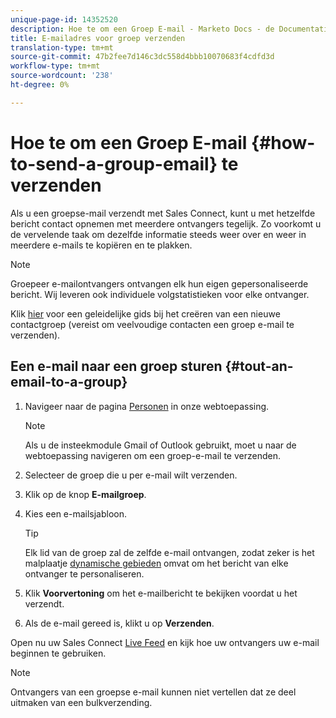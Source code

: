 ```yaml
---
unique-page-id: 14352520
description: Hoe te om een Groep E-mail - Marketo Docs - de Documentatie van het Product te verzenden
title: E-mailadres voor groep verzenden
translation-type: tm+mt
source-git-commit: 47b2fee7d146c3dc558d4bbb10070683f4cdfd3d
workflow-type: tm+mt
source-wordcount: '238'
ht-degree: 0%

---
```



# Hoe te om een Groep E-mail {#how-to-send-a-group-email} te verzenden

Als u een groepse-mail verzendt met Sales Connect, kunt u met hetzelfde bericht contact opnemen met meerdere ontvangers tegelijk. Zo voorkomt u de vervelende taak om dezelfde informatie steeds weer over en weer in meerdere e-mails te kopiëren en te plakken.

>[!NOTE]
>
>Groepeer e-mailontvangers ontvangen elk hun eigen gepersonaliseerde bericht. Wij leveren ook individuele volgstatistieken voor elke ontvanger.

Klik [hier](http://docs.marketo.com/x/JITS) voor een geleidelijke gids bij het creëren van een nieuwe contactgroep (vereist om veelvoudige contacten een groep e-mail te verzenden).

## Een e-mail naar een groep sturen {#tout-an-email-to-a-group}

1. Navigeer naar de pagina [Personen](http://toutapp.com/next#relationships) in onze webtoepassing.

   >[!NOTE]
   >
   >Als u de insteekmodule Gmail of Outlook gebruikt, moet u naar de webtoepassing navigeren om een groep-e-mail te verzenden.

1. Selecteer de groep die u per e-mail wilt verzenden.
1. Klik op de knop **E-mailgroep**.
1. Kies een e-mailsjabloon.

   >[!TIP]
   >
   >Elk lid van de groep zal de zelfde e-mail ontvangen, zodat zeker is het malplaatje [dynamische gebieden](http://docs.marketo.com/x/QITS) omvat om het bericht van elke ontvanger te personaliseren.

1. Klik **Voorvertoning** om het e-mailbericht te bekijken voordat u het verzendt.
1. Als de e-mail gereed is, klikt u op **Verzenden**.

Open nu uw Sales Connect [Live Feed](http://toutapp.com/next#live) en kijk hoe uw ontvangers uw e-mail beginnen te gebruiken.

>[!NOTE]
>
>Ontvangers van een groepse e-mail kunnen niet vertellen dat ze deel uitmaken van een bulkverzending.

